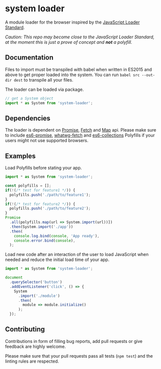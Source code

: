 # system loader

A module loader for the browser inspired by the [JavaScript Loader Standard](https://whatwg.github.io/loader/).

_Caution: This repo may become close to the JavaScript Loader Standard, at the moment this is just a prove of concept and **not** a polyfill._

## Documentation

Files to import must be transpiled with babel when written in ES2015 and above to get proper loaded into the system. You can run `babel src --out-dir dest` to transpile all your files.

The loader can be loaded via package.

``` javascript
// get a System object
import * as System from 'system-loader';
```

## Dependencies

The loader is dependent on [Promise](http://www.ecma-international.org/ecma-262/6.0/index.html#sec-promise-objects), [Fetch](https://fetch.spec.whatwg.org/) and [Map](http://www.ecma-international.org/ecma-262/6.0/index.html#sec-map-constructor) api. Please make sure to include [es6-promise](https://github.com/jakearchibald/es6-promise), [whatwg-fetch](https://github.com/github/fetch) and [es6-collections](https://github.com/WebReflection/es6-collections) Polyfills if your users might not use supported browsers.

## Examples

Load Polyfills before stating your app.

``` javascript
import * as System from 'system-loader';

const polyfills = [];
if(!(/* test for feature1 */)) {
  polyfills.push('./path/to/feature1');  
}
if(!(/* test for feature2 */)) {
  polyfills.push('./path/to/feature2');  
}
Promise
  .all(polyfills.map(url => System.import(url))])
  .then(System.import('./app'))
  .then(
    console.log.bind(console, 'App ready'),
    console.error.bind(console),
  );
```

Load new code after an interaction of the user to load JavaScript when needed and reduce the initial load time of your app.

``` javascript
import * as System from 'system-loader';

document
  .querySelector('button')
  .addEventListener('click', () => {
    System
      .import('./module')
      .then(
        module => module.initialize()
      );
  });
```

## Contributing

Contributions in form of filling bug reports, add pull requests or give feedback are highly welcome.

Please make sure that your pull requests pass all tests (`npm test`) and the linting rules are respected.
